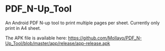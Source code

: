 # PDF_N-Up_Tool
An Android PDF N-up tool to print multiple pages per sheet. Currently only print in A4 sheet.

The APK file is available here: https://github.com/Mollayo/PDF_N-Up_Tool/blob/master/app/release/app-release.apk


